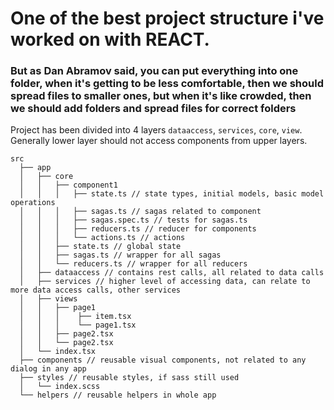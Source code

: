 # One of the best project structure i've worked on with REACT. 

### But as Dan Abramov said, you can put everything into one folder, when it's getting to be less comfortable, then we should spread files to smaller ones, but when it's like crowded, then we should add folders and spread files for correct folders 

Project has been divided into 4 layers `dataaccess`, `services`, `core`, `view`.
Generally lower layer should not access components from upper layers.
```
src
  ├── app
  │   ├── core
  │   │   ├── component1
  │   │   │   ├── state.ts // state types, initial models, basic model operations
  │   │   │   ├── sagas.ts // sagas related to component
  │   │   │   ├── sagas.spec.ts // tests for sagas.ts
  │   │   │   ├── reducers.ts // reducer for components
  │   │   │   └── actions.ts // actions
  │   │   ├── state.ts // global state
  │   │   ├── sagas.ts // wrapper for all sagas
  │   │   └── reducers.ts // wrapper for all reducers
  │   ├── dataaccess // contains rest calls, all related to data calls
  │   ├── services // higher level of accessing data, can relate to more data access calls, other services
  │   ├── views
  │   │   ├── page1
  │   │   │    ├── item.tsx
  │   │   │    └── page1.tsx
  │   │   ├── page2.tsx
  │   │   └── page2.tsx
  │   └── index.tsx
  ├── components // reusable visual components, not related to any dialog in any app
  ├── styles // reusable styles, if sass still used
  │   └── index.scss
  └── helpers // reusable helpers in whole app
```
